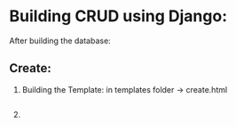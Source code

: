 # Building CRUD using Django:

After building the database:

## Create:
1. Building the Template:
   in templates folder -> create.html
   ```
   ```
2. 
